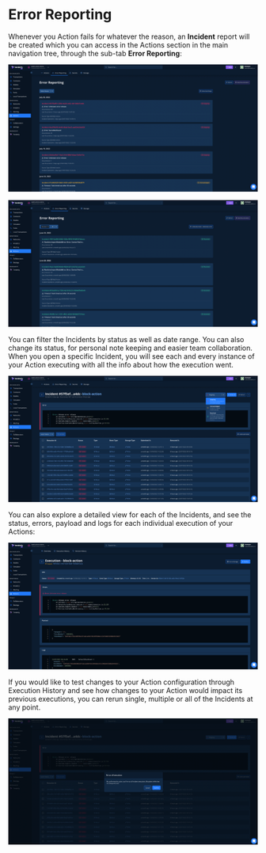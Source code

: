# Error Reporting

Whenever you Action fails for whatever the reason, an **Incident** report will be created which you can access in the Actions section in the main navigation tree, through the sub-tab **Error Reporting**:

![](<../../.gitbook/assets/Screenshot 2022-07-22 at 14.39.32.png>)

![](<../../.gitbook/assets/Screenshot 2022-07-22 at 15.16.11.png>)

You can filter the Incidents by status as well as date range. You can also change its status, for personal note keeping and easier team collaboration. When you open a specific Incident, you will see each and every instance of your Action executing with all the info about how the execution went.

![](<../../.gitbook/assets/Screenshot 2022-07-22 at 14.56.29.png>)

You can also explore a detailed view for each of the Incidents, and see the status, errors, payload and logs for each individual execution of your Actions:

![](<../../.gitbook/assets/Screenshot 2022-07-22 at 15.11.58.png>)

If you would like to test changes to your Action configuration through Execution History and see how changes to your Action would impact its previous executions, you can rerun single, multiple or all of the Incidents at any point.

![](<../../.gitbook/assets/Screenshot 2022-07-22 at 15.08.14.png>)
